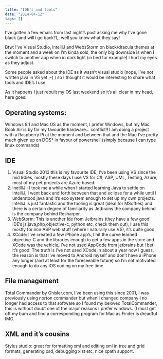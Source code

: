 ```yaml
---
title: "IDE’s and tools"
date: "2014-04-12"
tags: []
---
```


I’ve gotten a few emails from last night’s post asking me why I’ve gone black (and will i go back?),, well you know what they say!

Btw: I’ve Visual Studio, IntelliJ and WebsStorm on black/dracula themes at the moment and a week on I’m kinda sold, the only big downside is when I switch to another app when in dark light (in bed for example) I hurt my eyes as they adjust.

Some people asked about the IDE as it wasn’t visual studio (nope, I’ve not written java in VS yet ;-) ) so I thought it would be interesting to share what tools and IDE’s I use.

As it happens I just rebuilt my OS last weekend so it’s all clear in my head, here goes:

## Operating systems:

Windows 8.1 and Mac OS as the moment, I prefer Windows, but my Mac Book Air is by far my favourite hardware… conflict!! I am doing a project with a Raspberry Pi at the moment and between that and the Mac I’ve pretty much given up on DOS\* in favour of powershell (simply because I can type linux commands)

## IDE

1. Visual Studio 2013 this is my favourite IDE, I’ve been using VS since the mid 90ies, mostly these days I use VS for C#, ASP, UML, Testing, Azure, most of my pet projects are Azure based.
2. InetlliJ : I took me a while when I started learning Java to settle on IntelliJ, I went back and forth between that and eclipse for a while until I understood java and it’s eco system enough to set up my own projects. IntelliJ is just fantastic and the tooling is great (ideal for MSofties) and there is a certain degree of familiarity as Jetbrains the company behind is the company behind Resharper.
3. WebStorm: This is another Ide from Jetbrains (they have a few good IDE’s js,java,php,objective-c, python etc, check them out), I use this mostly for non ASP web stuff (where I naturally use VS), it’s quite good.
4. XCode: I’ve created a few iPhone app’s, I hit the curve learned objective-C and the libraries enough to get a few apps in the store and XCode was the vehicle, I’ve not used AppCode from jetbrains but I bet it’s good! The truth is I’ve not used XCode in about a year now I guess, the reason is that I’ve moved to Android myself and don’t have a iPhone any longer (and at least for the foreseeable future) so I’m not motivated enough to do any iOS coding on my free time.

## File management

Total Commander by Ghisler.com, I’ve been using this since 2001, I was previously using norton commander but when I changed company I no longer had access to that software so I found my beloved TotalCommander, this is without doubt one of the major reasons I prefer windows. (I must get off my bum and find a corresponding program for Mac as Finder is dreadful IMO.

## XML and it’s cousins

Stylus studio: great for formatting xml and editing xml in tree and grid formats, generating xsd, debugging xlst etc, nice xpath support.
